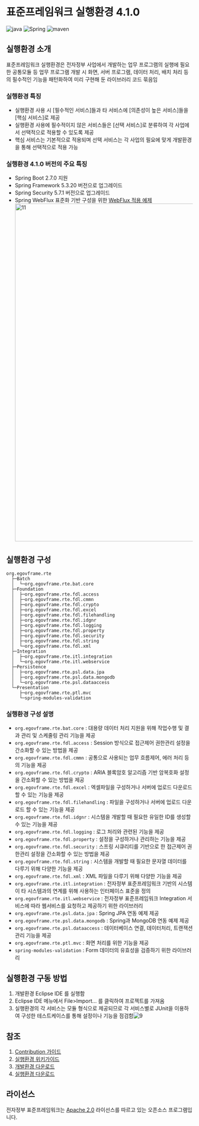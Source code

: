 # 표준프레임워크 실행환경 4.1.0

![java](https://img.shields.io/badge/java-007396?style=for-the-badge&logo=JAVA&logoColor=white)
![Spring](https://img.shields.io/badge/spring-%236DB33F.svg?style=for-the-badge&logo=spring&logoColor=white)
![maven](https://img.shields.io/badge/Maven-C71A36?style=for-the-badge&logo=apache-maven&logoColor=white)

## 실행환경 소개

표준프레임워크 실행환경은 전자정부 사업에서 개발하는 업무 프로그램의 실행에 필요한 공통모듈 등 업무 프로그램 개발 시 화면, 서버 프로그램, 데이터 처리, 배치 처리 등의 필수적인 기능을 패턴화하여 미리 구현해 둔 라이브러리 코드 묶음임

### 실행환경 특징

- 실행환경 사용 시 [필수적인 서비스]들과 타 서비스에 [의존성이 높은 서비스]들을 [핵심 서비스]로 제공
- 실행환경 사용에 필수적이지 않은 서비스들은 [선택 서비스]로 분류하여 각 사업에서 선택적으로 적용할 수 있도록 제공
- 핵심 서비스는 기본적으로 적용되며 선택 서비스는 각 사업의 필요에 맞게 개발환경을 통해 선택적으로 적용 가능

### 실행환경 4.1.0 버전의 주요 특징

- Spring Boot 2.7.0 지원
- Spring Framework 5.3.20 버전으로 업그레이드
- Spring Security 5.7.1 버전으로 업그레이드
- Spring WebFlux 표준화 기반 구성을 위한 [WebFlux 적용 예제](https://www.egovframe.go.kr/home/sub.do?menuNo=37)<img width="912" alt="11" src="https://user-images.githubusercontent.com/51683963/230555013-4e5f2c3a-808a-42e0-89bd-6a783d20345a.png">


## 실행환경 구성

```
org.egovframe.rte
  ├─Batch
  │  └─org.egovframe.rte.bat.core
  ├─Foundation
  │  ├─org.egovframe.rte.fdl.access
  │  ├─org.egovframe.rte.fdl.cmmn
  │  ├─org.egovframe.rte.fdl.crypto
  │  ├─org.egovframe.rte.fdl.excel
  │  ├─org.egovframe.rte.fdl.filehandling
  │  ├─org.egovframe.rte.fdl.idgnr
  │  ├─org.egovframe.rte.fdl.logging
  │  ├─org.egovframe.rte.fdl.property
  │  ├─org.egovframe.rte.fdl.security
  │  ├─org.egovframe.rte.fdl.string
  │  └─org.egovframe.rte.fdl.xml
  ├─Integration
  │  ├─org.egovframe.rte.itl.integration
  │  └─org.egovframe.rte.itl.webservice
  ├─Persistence
  │  ├─org.egovframe.rte.psl.data.jpa
  │  ├─org.egovframe.rte.psl.data.mongodb
  │  └─org.egovframe.rte.psl.dataaccess
  └─Presentation
     ├─org.egovframe.rte.ptl.mvc
     └─spring-modules-validation
```

### 실행환경 구성 설명

- `org.egovframe.rte.bat.core` : 대용량 데이터 처리 지원을 위해 작업수행 및 결과 관리 및 스케줄링 관리 기능을 제공
- `org.egovframe.rte.fdl.access` : Session 방식으로 접근제어 권한관리 설정을 간소화할 수 있는 방법을 제공
- `org.egovframe.rte.fdl.cmmn` : 공통으로 사용되는 업무 흐름제어, 에러 처리 등의 기능을 제공
- `org.egovframe.rte.fdl.crypto` : ARIA 블록암호 알고리즘 기반 암복호화 설정을 간소화할 수 있는 방법을 제공
- `org.egovframe.rte.fdl.excel` : 엑셀파일을 구성하거나 서버에 업로드 다운로드 할 수 있는 기능을 제공
- `org.egovframe.rte.fdl.filehandling` : 파일을 구성하거나 서버에 업로드 다운로드 할 수 있는 기능을 제공
- `org.egovframe.rte.fdl.idgnr` : 시스템을 개발할 때 필요한 유일한 ID를 생성할 수 있는 기능을 제공
- `org.egovframe.rte.fdl.logging` : 로그 처리와 관련된 기능을 제공
- `org.egovframe.rte.fdl.property` : 설정을 구성하거나 관리하는 기능을 제공
- `org.egovframe.rte.fdl.security` : 스프링 시큐리티를 기반으로 한 접근제어 권한관리 설정을 간소화할 수 있는 방법을 제공
- `org.egovframe.rte.fdl.string` : 시스템을 개발할 때 필요한 문자열 데이터를 다루기 위해 다양한 기능을 제공
- `org.egovframe.rte.fdl.xml` : XML 파일을 다루기 위해 다양한 기능을 제공
- `org.egovframe.rte.itl.integration` : 전자정부 표준프레임워크 기반의 시스템이 타 시스템과의 연계를 위해 사용하는 인터페이스 표준을 정의
- `org.egovframe.rte.itl.webservice` : 전자정부 표준프레임워크 Integration 서비스에 따라 웹서비스를 요청하고 제공하기 위한 라이브러리
- `org.egovframe.rte.psl.data.jpa` : Spring JPA 연동 예제 제공
- `org.egovframe.rte.psl.data.mongodb` : Spring과 MongoDB 연동 예제 제공
- `org.egovframe.rte.psl.dataaccess` : 데이터베이스 연결, 데이터처리, 트랜잭션 관리 기능을 제공
- `org.egovframe.rte.ptl.mvc` : 화면 처리를 위한 기능을 제공
- `spring-modules-validation` : Form 데이터의 유효성을 검증하기 위한 라이브러리

## 실행환경 구동 방법

1. 개발환경 Eclipse IDE 를 실행함
2. Eclipse IDE 메뉴에서 File>Import… 를 클릭하여 프로젝트를 가져옴
3. 실행환경의 각 서비스는 모듈 형식으로 제공되므로 각 서비스별로 JUnit을 이용하여 구성한 테스트케이스를 통해 설정이나 기능을 점검함![9](https://user-images.githubusercontent.com/51683963/230547024-f68cb39e-540f-4d83-a922-4a80c912194d.jpg)

## 참조

1. [Contribution 가이드](https://github.com/eGovFramework/egovframe-runtime/wiki)
2. [실행환경 위키가이드](https://www.egovframe.go.kr/wiki/doku.php?id=egovframework:rte4.1)
3. [개발환경 다운로드](https://www.egovframe.go.kr/home/sub.do?menuNo=94)
4. [실행환경 다운로드](https://www.egovframe.go.kr/home/sub.do?menuNo=92)

## 라이선스

전자정부 표준프레임워크는 [Apache 2.0](https://www.egovframe.go.kr/home/sub.do?menuNo=23) 라이선스를 따르고 있는 오픈소스 프로그램입니다.
